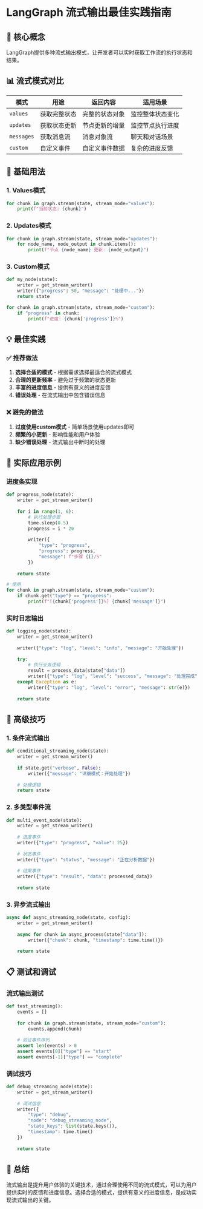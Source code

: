 # LangGraph 流式输出最佳实践指南

## 🌊 核心概念

LangGraph提供多种流式输出模式，让开发者可以实时获取工作流的执行状态和结果。

## 📊 流式模式对比

| 模式 | 用途 | 返回内容 | 适用场景 |
|------|------|----------|----------|
| `values` | 获取完整状态 | 完整的状态对象 | 监控整体状态变化 |
| `updates` | 获取状态更新 | 节点更新的增量 | 监控节点执行进度 |
| `messages` | 获取消息流 | 消息对象流 | 聊天和对话场景 |
| `custom` | 自定义事件 | 自定义事件数据 | 复杂的进度反馈 |

## 🔧 基础用法

### 1. Values模式
```python
for chunk in graph.stream(state, stream_mode="values"):
    print(f"当前状态: {chunk}")
```

### 2. Updates模式
```python
for chunk in graph.stream(state, stream_mode="updates"):
    for node_name, node_output in chunk.items():
        print(f"节点 {node_name} 更新: {node_output}")
```

### 3. Custom模式
```python
def my_node(state):
    writer = get_stream_writer()
    writer({"progress": 50, "message": "处理中..."})
    return state

for chunk in graph.stream(state, stream_mode="custom"):
    if "progress" in chunk:
        print(f"进度: {chunk['progress']}%")
```

## 💡 最佳实践

### ✅ 推荐做法
1. **选择合适的模式** - 根据需求选择最适合的流式模式
2. **合理的更新频率** - 避免过于频繁的状态更新
3. **丰富的进度信息** - 提供有意义的进度反馈
4. **错误处理** - 在流式输出中包含错误信息

### ❌ 避免的做法
1. **过度使用custom模式** - 简单场景使用updates即可
2. **频繁的小更新** - 影响性能和用户体验
3. **缺少错误处理** - 流式输出中断时的处理

## 🎯 实际应用示例

### 进度条实现
```python
def progress_node(state):
    writer = get_stream_writer()
    
    for i in range(1, 6):
        # 执行处理步骤
        time.sleep(0.5)
        progress = i * 20
        
        writer({
            "type": "progress",
            "progress": progress,
            "message": f"步骤 {i}/5"
        })
    
    return state

# 使用
for chunk in graph.stream(state, stream_mode="custom"):
    if chunk.get("type") == "progress":
        print(f"[{chunk['progress']}%] {chunk['message']}")
```

### 实时日志输出
```python
def logging_node(state):
    writer = get_stream_writer()
    
    writer({"type": "log", "level": "info", "message": "开始处理"})
    
    try:
        # 执行业务逻辑
        result = process_data(state["data"])
        writer({"type": "log", "level": "success", "message": "处理完成"})
    except Exception as e:
        writer({"type": "log", "level": "error", "message": str(e)})
    
    return state
```

## 🚀 高级技巧

### 1. 条件流式输出
```python
def conditional_streaming_node(state):
    writer = get_stream_writer()
    
    if state.get("verbose", False):
        writer({"message": "详细模式：开始处理"})
    
    # 处理逻辑
    return state
```

### 2. 多类型事件流
```python
def multi_event_node(state):
    writer = get_stream_writer()
    
    # 进度事件
    writer({"type": "progress", "value": 25})
    
    # 状态事件
    writer({"type": "status", "message": "正在分析数据"})
    
    # 结果事件
    writer({"type": "result", "data": processed_data})
    
    return state
```

### 3. 异步流式输出
```python
async def async_streaming_node(state, config):
    writer = get_stream_writer()
    
    async for chunk in async_process(state["data"]):
        writer({"chunk": chunk, "timestamp": time.time()})
    
    return state
```

## 📋 测试和调试

### 流式输出测试
```python
def test_streaming():
    events = []
    
    for chunk in graph.stream(state, stream_mode="custom"):
        events.append(chunk)
    
    # 验证事件序列
    assert len(events) > 0
    assert events[0]["type"] == "start"
    assert events[-1]["type"] == "complete"
```

### 调试技巧
```python
def debug_streaming_node(state):
    writer = get_stream_writer()
    
    # 调试信息
    writer({
        "type": "debug",
        "node": "debug_streaming_node",
        "state_keys": list(state.keys()),
        "timestamp": time.time()
    })
    
    return state
```

## 🎉 总结

流式输出是提升用户体验的关键技术，通过合理使用不同的流式模式，可以为用户提供实时的反馈和进度信息。选择合适的模式，提供有意义的进度信息，是成功实现流式输出的关键。

